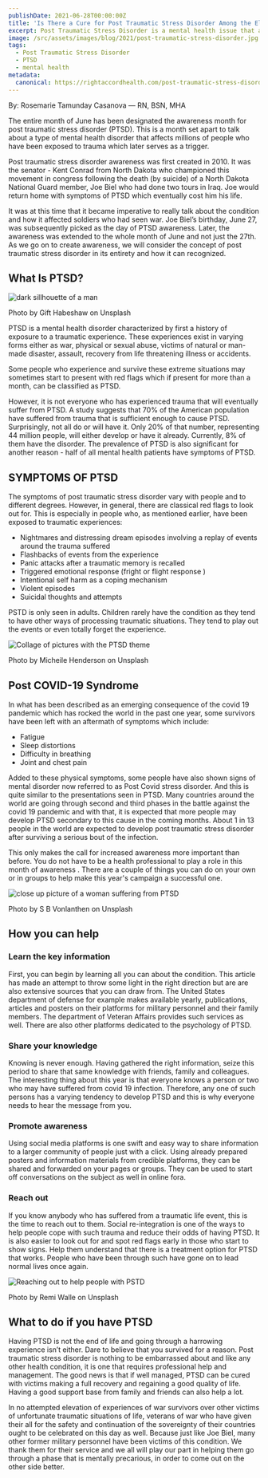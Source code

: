 ```yaml
---
publishDate: 2021-06-28T00:00:00Z
title: 'Is There a Cure for Post Traumatic Stress Disorder Among the Elderly?'
excerpt: Post Traumatic Stress Disorder is a mental health issue that affects all ages including the elderly. Check out the best cure available today to end this global problem.
image: /src/assets/images/blog/2021/post-traumatic-stress-disorder.jpg
tags:
  - Post Traumatic Stress Disorder
  - PTSD
  - mental health
metadata:
  canonical: https://rightaccordhealth.com/post-traumatic-stress-disorder
---
```



By: Rosemarie Tamunday Casanova — RN, BSN, MHA


The entire month of June has been designated the awareness month for post traumatic stress disorder (PTSD). This is a month set apart to talk about a type of mental health disorder that affects millions of people who have been exposed to trauma which later serves as a trigger.

Post traumatic stress disorder awareness was first created in 2010. It was the senator - Kent Conrad from North Dakota who championed this movement in congress following the death (by suicide) of a North Dakota National Guard member, Joe Biel who had done two tours in Iraq. Joe would return home with symptoms of PTSD which eventually cost him his life.

It was at this time that it became imperative to really talk about the condition and how it affected soldiers who had seen war. Joe Biel’s birthday, June 27, was subsequently picked as the day of PTSD awareness. Later, the awareness was extended to the whole month of June and not just the 27th. As we go on to create awareness, we will consider the concept of post traumatic stress disorder in its entirety and how it can recognized.

What Is PTSD?
-------------

![dark sillhouette of a man](/src/assets/images/blog/2021/gift-habeshaw-Of8C-QHqagM-unsplash.jpg)

Photo by Gift Habeshaw on Unsplash

PTSD is a mental health disorder characterized by first a history of exposure to a traumatic experience. These experiences exist in varying forms either as war, physical or sexual abuse, victims of natural or man-made disaster, assault, recovery from life threatening illness or accidents.

Some people who experience and survive these extreme situations may sometimes start to present with red flags which if present for more than a month, can be classified as PTSD.

However, it is not everyone who has experienced trauma that will eventually suffer from PTSD. A study suggests that 70% of the American population have suffered from trauma that is sufficient enough to cause PTSD. Surprisingly, not all do or will have it. Only 20% of that number, representing 44 million people, will either develop or have it already. Currently, 8% of them have the disorder. The prevalence of PTSD is also significant for another reason - half of all mental health patients have symptoms of PTSD.

SYMPTOMS OF PTSD
----------------

The symptoms of post traumatic stress disorder vary with people and to different degrees. However, in general, there are classical red flags to look out for. This is especially in people who, as mentioned earlier, have been exposed to traumatic experiences:

*   Nightmares and distressing dream episodes involving a replay of events around the trauma suffered
*   Flashbacks of events from the experience
*   Panic attacks after a traumatic memory is recalled
*   Triggered emotional response (fright or flight response )
*   Intentional self harm as a coping mechanism
*   Violent episodes
*   Suicidal thoughts and attempts

PSTD is only seen in adults. Children rarely have the condition as they tend to have other ways of processing traumatic situations. They tend to play out the events or even totally forget the experience.

![Collage of pictures with the PTSD theme](/src/assets/images/blog/2021/susan-wilkinson-EDJKEXFbzHA-unsplash.jpg)

Photo by Micheile Henderson on Unsplash

Post COVID-19 Syndrome
----------------------

In what has been described as an emerging consequence of the covid 19 pandemic which has rocked the world in the past one year, some survivors have been left with an aftermath of symptoms which include:

*   Fatigue
*   Sleep distortions
*   Difficulty in breathing
*   Joint and chest pain

Added to these physical symptoms, some people have also shown signs of mental disorder now referred to as Post Covid stress disorder. And this is quite similar to the presentations seen in PTSD. Many countries around the world are going through second and third phases in the battle against the covid 19 pandemic and with that, it is expected that more people may develop PTSD secondary to this cause in the coming months. About 1 in 13 people in the world are expected to develop post traumatic stress disorder after surviving a serious bout of the infection.

This only makes the call for increased awareness more important than before. You do not have to be a health professional to play a role in this month of awareness . There are a couple of things you can do on your own or in groups to help make this year's campaign a successful one.

![close up picture of a woman suffering from PTSD](/src/assets/images/blog/2021/s-b-vonlanthen-135ys6lOTOM-unsplash.jpg)

Photo by S B Vonlanthen on Unsplash

How you can help
----------------

### Learn the key information

First, you can begin by learning all you can about the condition. This article has made an attempt to throw some light in the right direction but are are also extensive sources that you can draw from. The United States department of defense for example makes available yearly, publications, articles and posters on their platforms for military personnel and their family members. The department of Veteran Affairs provides such services as well. There are also other platforms dedicated to the psychology of PTSD.

### Share your knowledge

Knowing is never enough. Having gathered the right information, seize this period to share that same knowledge with friends, family and colleagues. The interesting thing about this year is that everyone knows a person or two who may have suffered from covid 19 infection. Therefore, any one of such persons has a varying tendency to develop PTSD and this is why everyone needs to hear the message from you.

### Promote awareness

Using social media platforms is one swift and easy way to share information to a larger community of people just with a click. Using already prepared posters and information materials from credible platforms, they can be shared and forwarded on your pages or groups. They can be used to start off conversations on the subject as well in online fora.

### Reach out

If you know anybody who has suffered from a traumatic life event, this is the time to reach out to them. Social re-integration is one of the ways to help people cope with such trauma and reduce their odds of having PTSD. It is also easier to look out for and spot red flags early in those who start to show signs. Help them understand that there is a treatment option for PTSD that works. People who have been through such have gone on to lead normal lives once again.

![Reaching out to help people with PSTD](/src/assets/images/blog/2021/remi-walle-UOwvwZ9Dy6w-unsplash.jpg)

Photo by Remi Walle on Unsplash

What to do if you have PTSD
---------------------------

Having PTSD is not the end of life and going through a harrowing experience isn’t either. Dare to believe that you survived for a reason. Post traumatic stress disorder is nothing to be embarrassed about and like any other health condition, it is one that requires professional help and management. The good news is that if well managed, PTSD can be cured with victims making a full recovery and regaining a good quality of life. Having a good support base from family and friends can also help a lot.

In no attempted elevation of experiences of war survivors over other victims of unfortunate traumatic situations of life, veterans of war who have given their all for the safety and continuation of the sovereignty of their countries ought to be celebrated on this day as well. Because just like Joe Biel, many other former military personnel have been victims of this condition. We thank them for their service and we all will play our part in helping them go through a phase that is mentally precarious, in order to come out on the other side better.